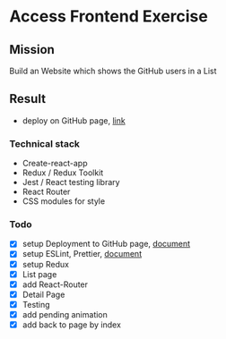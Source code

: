 # Access Frontend Exercise

## Mission

Build an Website which shows the GitHub users in a List

## Result

- deploy on GitHub page, [link](https://gaitz.github.io/AccessFrontendExercise/)

### Technical stack

- Create-react-app
- Redux / Redux Toolkit
- Jest / React testing library
- React Router
- CSS modules for style

### Todo

- [x] setup Deployment to GitHub page, [document](https://create-react-app.dev/docs/deployment#github-pages)
- [x] setup ESLint, Prettier, [document](https://create-react-app.dev/docs/setting-up-your-editor#formatting-code-automatically)
- [x] setup Redux
- [x] List page
- [x] add React-Router
- [x] Detail Page
- [x] Testing
- [x] add pending animation
- [x] add back to page by index
